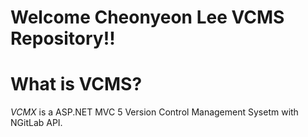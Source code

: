 Welcome Cheonyeon Lee VCMS Repository!!
===========

What is VCMS?
============
*VCMX* is a ASP.NET MVC 5 Version Control Management Sysetm with NGitLab API.



